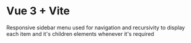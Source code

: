 # Vue 3 + Vite

Responsive sidebar menu used for navigation and recursivity to display each item and it's children elements whenever it's required

